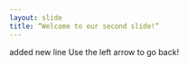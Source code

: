 ```yaml
---
layout: slide
title: “Welcome to our second slide!”
---
```

added new line
Use the left arrow to go back!
